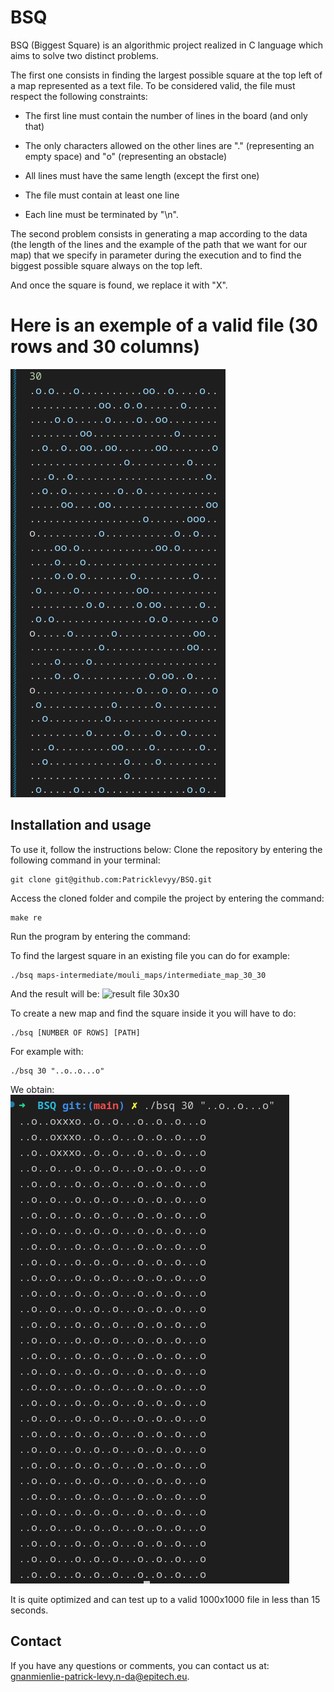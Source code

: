 # BSQ

BSQ (Biggest Square) is an algorithmic project realized in C language which aims to solve two distinct problems.

The first one consists in finding the largest possible square at the top left of a map represented as a text file. To be considered valid, the file must respect the following constraints:

- The first line must contain the number of lines in the board (and only that)

- The only characters allowed on the other lines are "." (representing an empty space) and "o" (representing an obstacle)

- All lines must have the same length (except the first one)

- The file must contain at least one line

- Each line must be terminated by "\n".

The second problem consists in generating a map according to the data (the length of the lines and the example of the path that we want for our map) that we specify in parameter during the execution and to find the biggest possible square always on the top left.

And once the square is found, we replace it with "X".

# Here is an exemple of a valid file (30 rows and 30 columns)
![file 30x30](./pictures/30x30.png)

## Installation and usage

To use it, follow the instructions below: Clone the repository by entering the following command in your terminal:

    git clone git@github.com:Patricklevyy/BSQ.git

Access the cloned folder and compile the project by entering the command:

    make re

Run the program by entering the command:

To find the largest square in an existing file you can do for example:

    ./bsq maps-intermediate/mouli_maps/intermediate_map_30_30

And the result will be:
![result file 30x30](./pictures/30x30_result.png30x30_result.png)

To create a new map and find the square inside it you will have to do:

    ./bsq [NUMBER OF ROWS] [PATH]
For example with:

    ./bsq 30 "..o..o...o"

We obtain:
![result generate and solved map 30x30](./pictures/30x30_generate_map.png)

It is quite optimized and can test up to a valid 1000x1000 file in less than 15 seconds.

## Contact

If you have any questions or comments, you can contact us at: gnanmienlie-patrick-levy.n-da@epitech.eu.